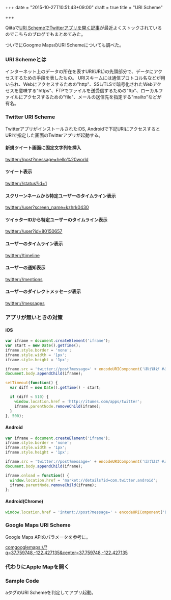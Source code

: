 +++
date = "2015-10-27T10:51:43+09:00"
draft = true
title = "URI Scheme"

+++

Qiitaで[URI SchemeでTwitterアプリを開く記事](http://qiita.com/kzhrk/items/842c046265e4e50914c6)が最近よくストックされているのでこちらのブログでもまとめてみた。

ついでにGoogme MapsのURI Schemeについても調べた。

### URI Schemeとは

インターネット上のデータの所在を表すURI(URL)の先頭部分で、データにアクセスするための手段を表したもの。
URIスキームには通信プロトコル名などが用いられ、Webにアクセスするための"http"、SSL/TLSで暗号化されたWebアクセスを意味する"https"、FTPでファイルを送受信するための"ftp"、ローカルファイルにアクセスするための"file"、メールの送信先を指定する"mailto"などが有名。

### Twitter URI Scheme

TwitterアプリがインストールされたiOS, Androidで下記URIにアクセスするとURIで指定した画面のTwitterアプリが起動する。

#### 新規ツイート画面に固定文字列を挿入

[twitter://post?message=hello%20world](twitter://post?message=hello%20world)

<div id="js-qr-message"></div>

#### ツイート表示

[twitter://status?id=1](twitter://status?id=1)

<div id="js-qr-tweet"></div>

#### スクリーンネームから特定ユーザーのタイムライン表示

[twitter://user?screen_name=kzhrk0430](twitter://user?screen_name=kzhrk0430)

<div id="js-qr-timeline"></div>

#### ツイッターIDから特定ユーザーのタイムライン表示

[twitter://user?id=80150657](twitter://user?id=80150657)

<div id="js-qr-profile"></div>

#### ユーザーのタイムライン表示

[twitter://timeline](twitter://timeline)

<div id="js-qr-my-timeline"></div>

#### ユーザーの通知表示

[twitter://mentions](twitter://mentions)

<div id="js-qr-mentions"></div>

#### ユーザーのダイレクトメッセージ表示

[twitter://messages](twitter://messages)

<div id="js-qr-dm"></div>

### アプリが無いときの対策

#### iOS

```javascript
var iframe = document.createElement('iframe');
var start = new Date().getTime();
iframe.style.border = 'none';
iframe.style.width = '1px';
iframe.style.height = '1px';

iframe.src = 'twitter://post?message=' + encodeURIComponent('ほげほげ #ふがふが');
document.body.appendChild(iframe);

setTimeout(function() {
  var diff = new Date().getTime() - start;

  if (diff < 510) {
    window.location.href = 'http://itunes.com/apps/twitter';
    iframe.parentNode.removeChild(iframe);
  }
}, 500);
```

#### Android

```javascript
var iframe = document.createElement('iframe');
iframe.style.border = 'none';
iframe.style.width = '1px';
iframe.style.height = '1px';

iframe.src = 'twitter://post?message=' + encodeURIComponent('ほげほげ #ふがふが');
document.body.appendChild(iframe);

iframe.onload = function() {
  window.location.href = 'market://details?id=com.twitter.android';
  iframe.parentNode.removeChild(iframe);
};
```

#### Android(Chrome)

```javascript
window.location.href = 'intent://post?message=' + encodeURIComponent('ほげほげ #ふがふが') + '#Intent;scheme=twitter;package=com.twitter.android;end;';
```

### Google Maps URI Scheme

Google Maps APIのパラメータを参考に。

<comgooglemaps://?q=37.759748,-122.427135&center=37.759748,-122.427135>

<div id="js-qr-gmap"></div>

### 代わりにApple Mapを開く

### Sample Code

aタグのURI Schemeを判定してアプリ起動。

<script src="/js/post/2015/10/uri-scheme/qrcode.min.js"></script>
<script>
  (function () {
    [
      {id: 'js-qr-message',     uri: 'twitter://post?message=hello%20world'},
      {id: 'js-qr-tweet',       uri: 'twitter://status?id=1'},
      {id: 'js-qr-timeline',    uri: 'twitter://user?screen_name=kzhrk0430'},
      {id: 'js-qr-profile',     uri: 'twitter://user?id=80150657'},
      {id: 'js-qr-my-timeline', uri: 'twitter://timeline'},
      {id: 'js-qr-mentions',    uri: 'twitter://mentions'},
      {id: 'js-qr-dm',          uri: 'twitter://messages'},
      {id: 'js-qr-gmap',        uri: 'comgooglemaps://?q=37.759748,-122.427135&center=37.759748,-122.427135'}
    ]
    .forEach(function (data) {
      new QRCode(document.getElementById(data.id), {
          text: data.uri,
          width: 100,
          height: 100,
          correctLevel : QRCode.CorrectLevel.H
      });
    });
  })();
</script>
